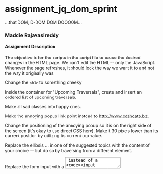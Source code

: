 assignment_jq_dom_sprint
========================

...that DOM, D-DOM DOM DOOOOM...
<h3>Maddie Rajavasireddy</h3>

<h4>Assignment Description</h4>
The objective is for the scripts in the script file to cause the desired changes in the HTML page. We can't edit the HTML -- only the JavaScript. Whenever the page refreshes, it should look the way we want it to and not the way it originally was.

  Change the `<h1>` to something cheeky  
  
  Inside the container for "Upcoming Traversals", create and insert an ordered list of upcoming traversals.  
  
  Make all sad classes into happy ones.  
  
  Make the annoying popup link point instead to http://www.cashcats.biz.  
  
  Change the positioning of the annoying popup so it is on the right side of the screen (it's okay to use direct CSS here).     Make it 30 pixels lower than its current position by utilizing its current top value.  
  
  Replace the ellipsis ... in one of the suggested topics with the content of your choice -- but do so by traversing from a     different element.  
  
  Replace the form input with a <textarea> instead of a `<input type="text">`.
  
  
  <h4>Deployed at:</h4>  https://maddiereddy.github.io/assignment_jq_dom_sprint/
